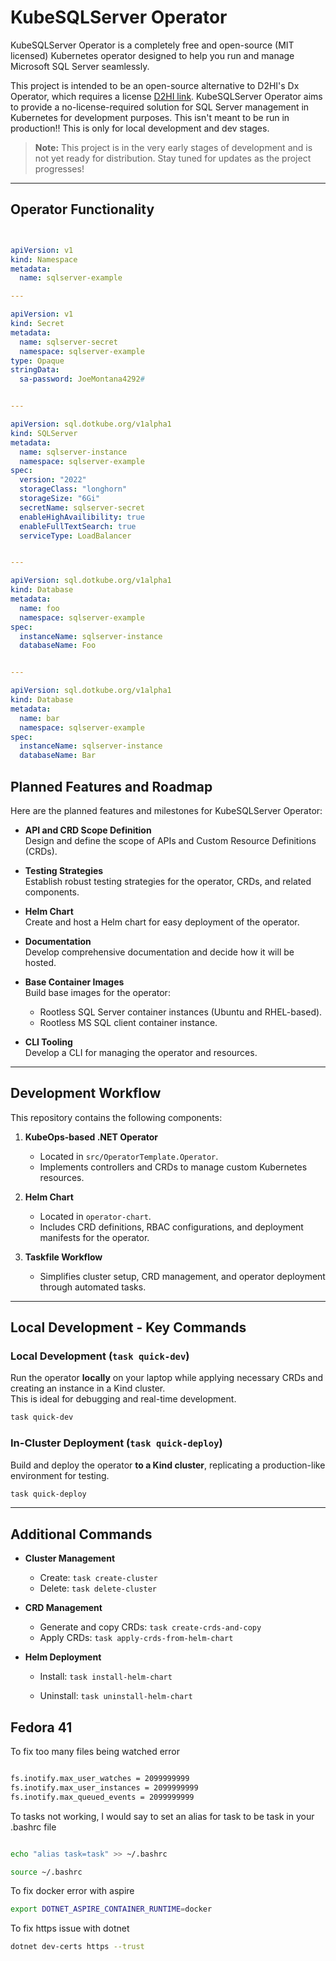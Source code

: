 # KubeSQLServer Operator

KubeSQLServer Operator is a completely free and open-source (MIT licensed) Kubernetes operator designed to help you run and manage Microsoft SQL Server seamlessly.

This project is intended to be an open-source alternative to D2HI's Dx Operator, which requires a license [D2HI link](https://support.dh2i.com/dxoperator/guides/dxoperator-qsg/). KubeSQLServer Operator aims to provide a no-license-required solution for SQL Server management in Kubernetes for development purposes. This isn't meant to be run in production!! This is only for local development and dev stages. 

> **Note:** This project is in the very early stages of development and is not yet ready for distribution. Stay tuned for updates as the project progresses!

---

## Operator Functionality

```yaml


apiVersion: v1
kind: Namespace
metadata:
  name: sqlserver-example

---

apiVersion: v1
kind: Secret
metadata:
  name: sqlserver-secret
  namespace: sqlserver-example
type: Opaque
stringData:
  sa-password: JoeMontana4292#


---

apiVersion: sql.dotkube.org/v1alpha1
kind: SQLServer
metadata:
  name: sqlserver-instance
  namespace: sqlserver-example
spec:
  version: "2022"
  storageClass: "longhorn"
  storageSize: "6Gi"
  secretName: sqlserver-secret
  enableHighAvailibility: true
  enableFullTextSearch: true
  serviceType: LoadBalancer


---

apiVersion: sql.dotkube.org/v1alpha1
kind: Database
metadata:
  name: foo
  namespace: sqlserver-example
spec:
  instanceName: sqlserver-instance
  databaseName: Foo


---

apiVersion: sql.dotkube.org/v1alpha1
kind: Database
metadata:
  name: bar
  namespace: sqlserver-example
spec:
  instanceName: sqlserver-instance
  databaseName: Bar


```

## Planned Features and Roadmap

Here are the planned features and milestones for KubeSQLServer Operator:

- **API and CRD Scope Definition**  
  Design and define the scope of APIs and Custom Resource Definitions (CRDs).

- **Testing Strategies**  
  Establish robust testing strategies for the operator, CRDs, and related components.

- **Helm Chart**  
  Create and host a Helm chart for easy deployment of the operator.

- **Documentation**  
  Develop comprehensive documentation and decide how it will be hosted.

- **Base Container Images**  
  Build base images for the operator:
  - Rootless SQL Server container instances (Ubuntu and RHEL-based).
  - Rootless MS SQL client container instance.

- **CLI Tooling**  
  Develop a CLI for managing the operator and resources.

---



## Development Workflow

This repository contains the following components:

1. **KubeOps-based .NET Operator**  
   - Located in `src/OperatorTemplate.Operator`.  
   - Implements controllers and CRDs to manage custom Kubernetes resources.

2. **Helm Chart**  
   - Located in `operator-chart`.  
   - Includes CRD definitions, RBAC configurations, and deployment manifests for the operator.

3. **Taskfile Workflow**  
   - Simplifies cluster setup, CRD management, and operator deployment through automated tasks.

---

## Local Development - Key Commands

### Local Development (`task quick-dev`)
Run the operator **locally** on your laptop while applying necessary CRDs and creating an instance in a Kind cluster.  
This is ideal for debugging and real-time development.

```bash
task quick-dev
```

### In-Cluster Deployment (`task quick-deploy`)
Build and deploy the operator **to a Kind cluster**, replicating a production-like environment for testing.

```bash
task quick-deploy
```

---

## Additional Commands

- **Cluster Management**  
  - Create: `task create-cluster`  
  - Delete: `task delete-cluster`

- **CRD Management**  
  - Generate and copy CRDs: `task create-crds-and-copy`  
  - Apply CRDs: `task apply-crds-from-helm-chart`

- **Helm Deployment**  
  - Install: `task install-helm-chart`  

  - Uninstall: `task uninstall-helm-chart`
## Fedora 41

To fix too many files being watched error

```bash

fs.inotify.max_user_watches = 2099999999
fs.inotify.max_user_instances = 2099999999
fs.inotify.max_queued_events = 2099999999

```

To tasks not working, I would say to set an alias for task to be task in your .bashrc file

```bash

echo "alias task=task" >> ~/.bashrc

source ~/.bashrc
```

To fix docker error with aspire

```bash
export DOTNET_ASPIRE_CONTAINER_RUNTIME=docker
```

To fix https issue with dotnet

```bash
dotnet dev-certs https --trust
```

